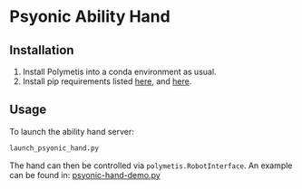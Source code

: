 # Psyonic Ability Hand

## Installation

1. Install Polymetis into a conda environment as usual.
1. Install pip requirements listed [here](https://github.com/1heart/ability-hand-api/blob/7b5483c6c7ba06b8e92b56fc90330a408ec1cdce/python/requirements.txt), and [here](https://github.com/1heart/ability-hand-api/blob/7b5483c6c7ba06b8e92b56fc90330a408ec1cdce/python/psyonic-ability-hand/requirements.txt).

## Usage

To launch the ability hand server:
```sh
launch_psyonic_hand.py
```

The hand can then be controlled via `polymetis.RobotInterface`. An example can be found in: [psyonic-hand-demo.py](./psyonic-hand-demo.py)

